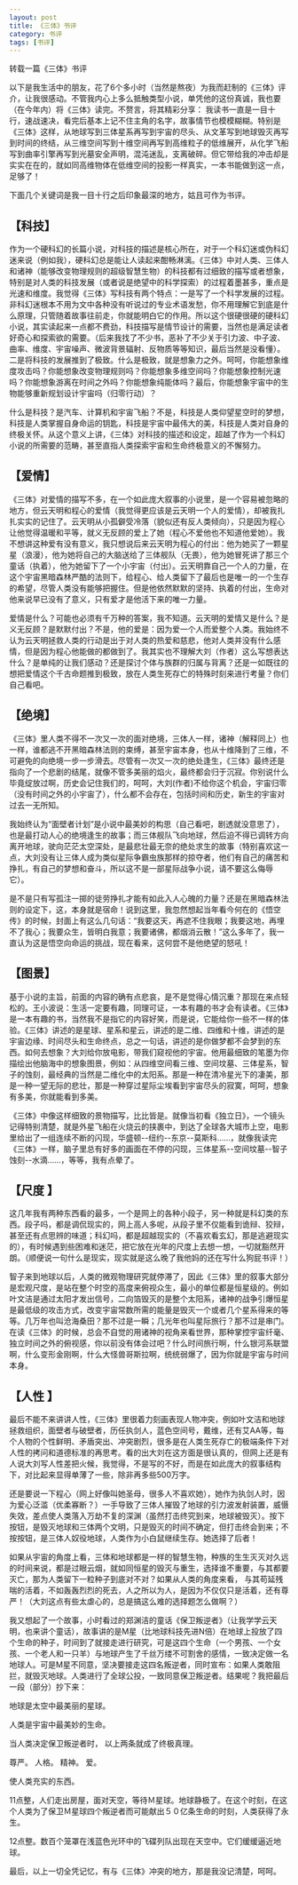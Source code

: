 ```yaml
---
layout: post
title: 《三体》书评
category: 书评
tags: [书评]
---
```


转载一篇《三体》书评

以下是我生活中的朋友，花了6个多小时（当然是熬夜）为我而赶制的《三体》评介，让我很感动。不管我内心上多么抵触类型小说，单凭他的这份真诚，我也要（在今年内）将《三体》读完。不赘言，将其精彩分享： 我读书一直是一目十行，速战速决，看完后基本上记不住主角的名字，故事情节也模模糊糊。特别是《三体》这样，从地球写到三体星系再写到宇宙的尽头、从文革写到地球毁灭再写到时间的终结，从三维空间写到十维空间再写到高维粒子的低维展开，从化学飞船写到曲率引擎再写到光墓安全声明，混沌迷乱，支离破碎。但它带给我的冲击却是实实在在的，就如同高维物体在低维空间的投影一样真实，一本书能做到这一点，足够了！

下面几个关键词是我一目十行之后印象最深的地方，姑且可作为书评。

## 【科技】

作为一个硬科幻的长篇小说，对科技的描述是核心所在，对于一个科幻迷或伪科幻迷来说（例如我），硬科幻总是能让人读起来酣畅淋漓。《三体》中对人类、三体人和诸神（能够改变物理规则的超级智慧生物）的科技都有过细致的描写或者想象，特别是对人类的科技发展（或者说是绝望中的科学探索）的过程着墨甚多，重点是光速和维度。我觉得《三体》写科技有两个特点：一是写了一个科学发展的过程。非科幻迷根本不用为文中各种没有听说过的专业术语发愁，你不用理解它到底是什么原理，只管随着故事往前走，你就能明白它的作用。所以这个很硬很硬的硬科幻小说，其实读起来一点都不费劲，科技描写是情节设计的需要，当然也是满足读者好奇心和探索欲的需要。（后来我找了不少书，恶补了不少关于引力波、中子波、曲率、维度、宇宙噪声、微波背景辐射、反物质等等知识，最后当然是没看懂）。二是将科技的发展推到了极致。什么是极致，就是想象力之外。呵呵，你能想象维度攻击吗？你能想象改变物理规则吗？你能想象多维空间吗？你能想象控制光速吗？你能想象游离在时间之外吗？你能想象纯能体吗？最后，你能想象宇宙中的生物能够重新规划设计宇宙吗（归零行动）？

什么是科技？是汽车、计算机和宇宙飞船？不是，科技是人类仰望星空时的梦想，科技是人类掌握自身命运的钥匙，科技是宇宙中最伟大的美，科技是人类对自身的终极关怀。从这个意义上讲，《三体》对科技的描述和设定，超越了作为一个科幻小说的所需要的范畴，甚至直指人类探索宇宙和生命终极意义的不懈努力。 

## 【爱情】 

《三体》对爱情的描写不多，在一个如此庞大叙事的小说里，是一个容易被忽略的地方，但云天明和程心的爱情（我觉得更应该是云天明一个人的爱情），却被我扎扎实实的记住了。云天明从小孤僻受冷落（貌似还有反人类倾向），只是因为程心让他觉得温暖和平等，就义无反顾的爱上了她（程心不爱他也不知道他爱她）。我不想讲这种爱有没有意义，我只想说后来云天明为程心的付出：他为她买了一颗星星（浪漫），他为她将自己的大脑送给了三体舰队（无畏），他为她冒死讲了那三个童话（执着），他为她留下了一个小宇宙（付出）。云天明靠自己一个人的力量，在这个宇宙黑暗森林严酷的法则下，给程心、给人类留下了最后也是唯一的一个生存的希望，尽管人类没有能够把握住。但是他依然默默的坚持、执着的付出，生命对他来说早已没有了意义，只有爱才是他活下来的唯一力量。

爱情是什么？可能也必须有千万种的答案，我不知道。云天明的爱情又是什么？是义无反顾？是默默付出？不是，他的爱是：因为爱一个人而爱整个人类。我始终不认为云天明拯救人类的行动是出于对人类的热爱和慈悲，他对人类并没有什么感情，但是因为程心他能做的都做到了。我其实也不理解大刘（作者）这么写想表达什么？是单纯的让我们感动？还是探讨个体与族群的归属与背离？还是一如既往的想把爱情这个千古命题推到极致，放在人类生死存亡的特殊时刻来进行考量？你们自己看吧。

## 【绝境】

《三体》里人类不得不一次又一次的面对绝境，三体人一样，诸神（解释同上）也一样，谁都逃不开黑暗森林法则的束缚，甚至宇宙本身，也从十维降到了三维，不可避免的向绝境一步一步滑去。尽管有一次又一次的绝处逢生，《三体》最终还是指向了一个悲剧的结尾，就像不管多美丽的焰火，最终都会归于沉寂。你别说什么毕竟绽放过啊，历史会记住我们的，呵呵，大刘(作者)不给你这个机会，宇宙归零（没有时间之外的小宇宙了），什么都不会存在，包括时间和历史，新生的宇宙对过去一无所知。

我始终认为“面壁者计划”是小说中最美妙的构思（自己看吧，剧透就没意思了），也是最打动人心的绝境逢生的故事；而三体舰队飞向地球，然后迫不得已调转方向离开地球，驶向茫茫太空深处，是最悲壮最无奈的绝处求生的故事（特别喜欢这一点，大刘没有让三体人成为类似星际争霸虫族那样的掠夺者，他们有自己的痛苦和挣扎，有自己的梦想和奋斗，所以这不是一部星际战争小说，请不要这么侮辱它）。

是不是只有写孤注一掷的徒劳挣扎才能有如此入人心魄的力量？还是在黑暗森林法则的设定下，这，本身就是宿命！说到这里，我忽然想起当年看今何在的《悟空传》的时候，封面上有这么几句话：“我要这天，再遮不住我眼；我要这地，再埋不了我心；我要众生，皆明白我意；我要诸佛，都烟消云散！”这么多年了，我一直认为这是悟空向命运的挑战，现在看来，这何尝不是他绝望的怒吼！

## 【图景】

基于小说的主旨，前面的内容的确有点悲哀，是不是觉得心情沉重？那现在来点轻松的。王小波说：生活一定要有趣，同理可证，一本有趣的书才会有读者。《三体》是一本有趣的书，当然我不是指它的内容好笑，而是说，它能给你一些不一样的体验。《三体》讲述的是星球、星系和星云，讲述的是二维、四维和十维，讲述的是宇宙边缘、时间尽头和生命终点，总之一句话，讲述的是你做梦都不会梦到的东西。如何去想象？大刘给你放电影，带我们窥视他的宇宙。他用最细致的笔墨为你描绘出他脑海中的想象图景，例如：从四维空间看三维、空间坟墓、三体星系，智子的蚀刻，最经典的当然是二维化中的太阳系。那是一种在清冷星光下的凄美，那是一种一望无际的悲壮，那是一种穿过星际尘埃看到宇宙尽头的寂寞，呵呵，想象有多美，你就能看到多美。

《三体》中像这样细致的景物描写，比比皆是。就像当初看《独立日》，一个镜头记得特别清楚，就是外星飞船在火烧云的挟裹中，到达了全球各大城市上空，电影里给出了一组连续不断的闪现，华盛顿--纽约--东京--莫斯科……，就像我读完《三体》一样，脑子里总有好多的画面在不停的闪现，三体星系--空间坟墓--智子蚀刻--水滴……，等等，我有点晕了。

## 【尺度 】

这几年我有两种东西看的最多，一个是网上的各种小段子，另一种就是科幻类的东西。段子吗，都是调侃现实的，网上高人多呢，从段子里不仅能看到诡辩、狡辩，甚至还有点思辨的味道；科幻吗，都是超越现实的（不喜欢看玄幻，那是逃避现实的），有时候遇到些困难和迷茫，把它放在光年的尺度上去想一想，一切就豁然开朗。（顺便说一句什么是现实，现实就是这么晚了我他妈的还在写什么狗屁书评！）

智子来到地球以后，人类的微观物理研究就停滞了，因此《三体》里的叙事大部分是宏观尺度，是站在整个时空的高度来俯视众生，最小的单位都是恒星级的。例如叶文洁是通过太阳才发出信号，二向箔毁灭的是整个太阳系，诸神的战争引爆恒星是最低级的攻击方式，改变宇宙常数所需的能量是毁灭一个或者几个星系得来的等等。几万年也叫沧海桑田？那不过是一瞬；几光年也叫星际旅行？那不过是串门。在读《三体》的时候，总会不自觉的用诸神的视角来看世界，那种掌控宇宙纤毫、独立时间之外的俯视感，你以前没有体会过吧？什么时间旅行啊，什么银河系联盟啊，什么变形金刚啊，什么大怪兽哥斯拉啊，统统弱爆了，因为你就是宇宙与时间本身。

## 【人性 】

最后不能不来讲讲人性，《三体》里很着力刻画表现人物冲突，例如叶文洁和地球拯救组织，面壁者与破壁者，历任执剑人，蓝色空间号，戴维，还有艾AA等，每个人物的个性鲜明、矛盾突出、冲突剧烈，很多是在人类生死存亡的极端条件下对人性的拷问和道德标准的再思考。看的出大刘在这方面是很认真的，但网上还是有人说大刘写人性差把火候，我觉得，不是写的不好，而是在如此庞大的叙事结构下，对比起来显得单薄了一些，除非再多些500万字。

还是要说一下程心（网上好像叫她圣母，很多人不喜欢她），她作为执剑人时，因为爱心泛滥（优柔寡断？）一手导致了三体人摧毁了地球的引力波发射装置，威慑失效，差点使人类落入万劫不复的深渊（虽然打击终究到来，地球被毁灭）。按下按钮，是毁灭地球和三体两个文明，只是毁灭的时间不确定，但打击终会到来；不按按钮，是三体人奴役地球，人类作为小白鼠继续生存。她选择了后者！

如果从宇宙的角度上看，三体和地球都是一样的智慧生物，种族的生生灭灭对久远的时间来说，都是过眼云烟，就如同恒星的毁灭与重生，选择谁不重要，与其都要灭亡，那为人类留下一粒种子到底对不对？如果从人类的角度来看， 与其苟延残喘的活着，不如轰轰烈烈的死去，人之所以为人，是因为不仅仅只是活着，还有尊严！（大刘这点有些太虐心的，总是搞这么难的选择题怎么做啊？）

我又想起了一个故事，小时看过的郑渊洁的童话《保卫叛逆者》（让我学学云天明，也来讲个童话），故事讲的是M星（比地球科技先进N倍）在地球上投放了四个生命的种子，时间到了就接走进行研究，可是这四个生命（一个男孩、一个女孩、一个老人和一只羊）与地球产生了千丝万缕不可割舍的感情，一致决定做一名地球人。可是M星不同意，坚决要接走这四名叛逆者，同时宣布：如果人类敢阻拦，就毁灭地球。人类进行了全球公投，一致同意保卫叛逆者。结果呢？我把最后一段（部分）抄下来：

地球是太空中最美丽的星球。

人类是宇宙中最美妙的生命。

当人类决定保卫叛逆者时， 以上两条就成了终极真理。

尊严。 人格。 精神。 爱。

使人类充实的东西。

11点整，人们走出房屋，面对天空，等待Ｍ星球。地球静极了。在这个时刻，在这个人类为了保卫Ｍ星球四个叛逆者而可能献出５０亿条生命的时刻，人类获得了永生。

12点整。数百个笼罩在浅蓝色光环中的飞碟列队出现在天空中。它们缓缓逼近地球。

最后，以上一切全凭记忆，有与《三体》冲突的地方，那是我没记清楚，呵呵。